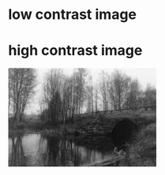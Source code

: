 # low contrast image


# high contrast image

<img src='https://github.com/Parisa-Bagherzadeh/Image_processing/blob/main/Assignment26/result/high_contrast.jpg' width='300'>
